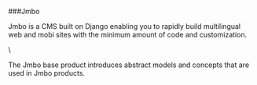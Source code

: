 ###Jmbo

Jmbo is a CMS built on Django enabling you to rapidly build multilingual web
and mobi sites with the minimum amount of code and customization.

\

The Jmbo base product introduces abstract models and concepts that are used in
Jmbo products.
